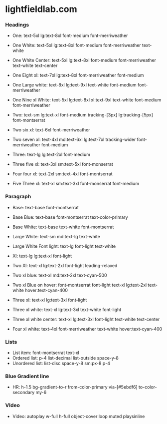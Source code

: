 # lightfieldlab.com

### Headings
- One: text-5xl lg:text-8xl font-medium font-merriweather
- One White: text-5xl lg:text-8xl font-medium font-merriweather text-white
- One White Center: text-5xl lg:text-8xl font-medium font-merriweather text-white text-center
- One Eight xl: text-7xl lg:text-8xl font-merriweather font-medium
- One Large white: text-8xl lg:text-9xl text-white font-medium font-merriweather
- One Nine xl White: text-5xl lg:text-8xl xl:text-9xl text-white font-medium font-merriweather

- Two: text-sm lg:text-xl font-medium tracking-[3px] lg:tracking-[5px] font-montserrat
- Two six xl: text-6xl font-merriweather
- Two seven xl: text-4xl md:text-6xl lg:text-7xl tracking-wider font-merriweather font-medium

- Three: text-lg lg:text-2xl font-medium
- Three five xl: text-3xl sm:text-5xl font-monserrat

- Four four xl: text-2xl sm:text-4xl font-montserrat

- Five Three xl: text-xl sm:text-3xl font-monserrat font-medium

### Paragraph
- Base: text-base font-montserrat
- Base Blue: text-base font-montserrat text-color-primary
- Base White: text-base text-white font-montserrat

- Large White: text-sm md:text-lg text-white
- Large White Font light: text-lg font-light text-white

- Xl: text-lg lg:text-xl font-light

- Two Xl: text-xl lg:text-2xl font-light leading-relaxed
- Two xl blue: text-xl md:text-2xl text-cyan-500
- Two xl Blue on hover: font-montserrat font-light text-xl lg:text-2xl text-white hover:text-cyan-400

- Three xl: text-xl lg:text-3xl font-light
- Three xl white: text-xl lg:text-3xl text-white font-light
- Three xl white center: text-xl lg:text-3xl font-light text-white text-center

- Four xl white: text-4xl font-merriweather text-white hover:text-cyan-400

### Lists
- List item: font-montserrat text-xl
- Ordered list: p-4 list-decimal list-outside space-y-8
- Unordered list: list-disc space-y-8 sm:px-8 p-4

### Blue Gradient line
- HR: h-1.5 bg-gradient-to-r from-color-primary via-[#5ebdf6] to-color-secondary my-6

### VIdeo
- Video: autoplay w-full h-full object-cover loop muted playsinline
